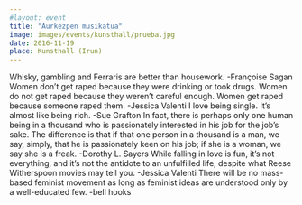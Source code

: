 ```yaml
---
#layout: event
title: "Aurkezpen musikatua"
image: images/events/kunsthall/prueba.jpg
date: 2016-11-19
place: Kunsthall (Irun)
---
```


Whisky, gambling and Ferraris are better than housework. -Françoise Sagan Women don’t get raped because they were drinking or took drugs. Women do not get raped because they weren’t careful enough. Women get raped because someone raped them. -Jessica Valenti I love being single. It’s almost like being rich. -Sue Grafton In fact, there is perhaps only one human being in a thousand who is passionately interested in his job for the job’s sake. The difference is that if that one person in a thousand is a man, we say, simply, that he is passionately keen on his job; if she is a woman, we say she is a freak. -Dorothy L. Sayers While falling in love is fun, it’s not everything, and it’s not the antidote to an unfulfilled life, despite what Reese Witherspoon movies may tell you. -Jessica Valenti There will be no mass-based feminist movement as long as feminist ideas are understood only by a well-educated few. -bell hooks
